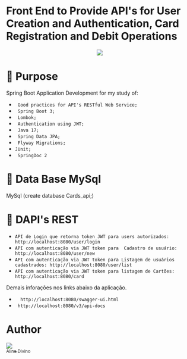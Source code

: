 # Front End to Provide API's for User Creation and Authentication, Card Registration and Debit Operations  

<p align="center">
<img src="http://img.shields.io/static/v1?label=STATUS&message=FINISHED&color=GREEN&style=for-the-badge"/>
</p>

# :hammer: Purpose
Spring Boot Application Development for my study of:

-  ` Good practices for API's RESTful Web Service;` 
- ` Spring Boot 3;` 
- ` Lombok;` 
- ` Authentication using JWT;` 
- ` Java 17;` 
- ` Spring Data JPA;` 
- ` Flyway Migrations;`  
- ` JUnit; ` 
- ` SpringDoc 2` 


# :hammer: Data Base MySql
MySql (create database Cards_api;)

# :hammer: DAPI's REST
- ` API de Login que retorna token JWT para users autorizados: http://localhost:8080/user/login ` 
- ` API com autenticação via JWT token para  Cadastro de usuário: http://localhost:8080/user/new ` 
- ` API com autenticação via JWT token para Listagem de usuários cadastrados: http://localhost:8080/user/list ` 
- ` API com autenticação via JWT token para listagem de Cartões: http://localhost:8080/card ` 

Demais inforações nos links abaixo da aplicação.

- `  http://localhost:8080/swagger-ui.html`
- ` http://localhost:8080/v3/api-docs`




# Author

[<img src="https://avatars.githubusercontent.com/u/68134083?s=40&v=4"><br><sub>Aline Divino</sub>](https://github.com/alinesad) 
